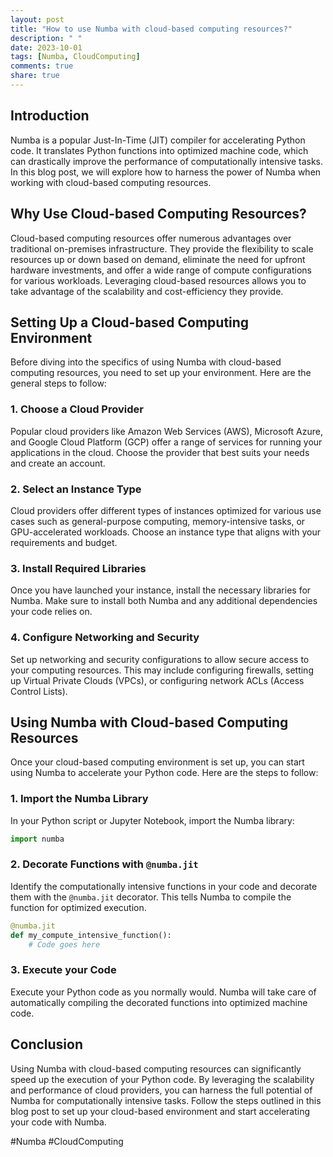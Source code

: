 ```yaml
---
layout: post
title: "How to use Numba with cloud-based computing resources?"
description: " "
date: 2023-10-01
tags: [Numba, CloudComputing]
comments: true
share: true
---
```


## Introduction

Numba is a popular Just-In-Time (JIT) compiler for accelerating Python code. It translates Python functions into optimized machine code, which can drastically improve the performance of computationally intensive tasks. In this blog post, we will explore how to harness the power of Numba when working with cloud-based computing resources.

## Why Use Cloud-based Computing Resources?

Cloud-based computing resources offer numerous advantages over traditional on-premises infrastructure. They provide the flexibility to scale resources up or down based on demand, eliminate the need for upfront hardware investments, and offer a wide range of compute configurations for various workloads. Leveraging cloud-based resources allows you to take advantage of the scalability and cost-efficiency they provide.

## Setting Up a Cloud-based Computing Environment

Before diving into the specifics of using Numba with cloud-based computing resources, you need to set up your environment. Here are the general steps to follow:

### 1. Choose a Cloud Provider

Popular cloud providers like Amazon Web Services (AWS), Microsoft Azure, and Google Cloud Platform (GCP) offer a range of services for running your applications in the cloud. Choose the provider that best suits your needs and create an account.

### 2. Select an Instance Type

Cloud providers offer different types of instances optimized for various use cases such as general-purpose computing, memory-intensive tasks, or GPU-accelerated workloads. Choose an instance type that aligns with your requirements and budget.

### 3. Install Required Libraries

Once you have launched your instance, install the necessary libraries for Numba. Make sure to install both Numba and any additional dependencies your code relies on.

### 4. Configure Networking and Security

Set up networking and security configurations to allow secure access to your computing resources. This may include configuring firewalls, setting up Virtual Private Clouds (VPCs), or configuring network ACLs (Access Control Lists).

## Using Numba with Cloud-based Computing Resources

Once your cloud-based computing environment is set up, you can start using Numba to accelerate your Python code. Here are the steps to follow:

### 1. Import the Numba Library

In your Python script or Jupyter Notebook, import the Numba library:

```python
import numba
```

### 2. Decorate Functions with `@numba.jit`

Identify the computationally intensive functions in your code and decorate them with the `@numba.jit` decorator. This tells Numba to compile the function for optimized execution.

```python
@numba.jit
def my_compute_intensive_function():
    # Code goes here
```

### 3. Execute your Code

Execute your Python code as you normally would. Numba will take care of automatically compiling the decorated functions into optimized machine code.

## Conclusion

Using Numba with cloud-based computing resources can significantly speed up the execution of your Python code. By leveraging the scalability and performance of cloud providers, you can harness the full potential of Numba for computationally intensive tasks. Follow the steps outlined in this blog post to set up your cloud-based environment and start accelerating your code with Numba.

#Numba #CloudComputing